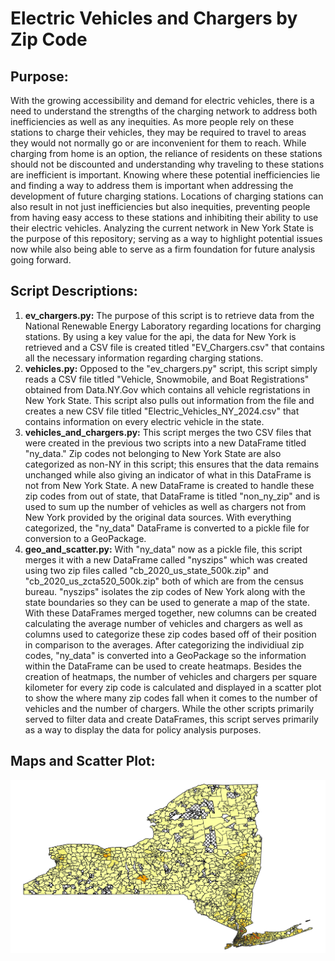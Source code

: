 # Electric Vehicles and Chargers by Zip Code

## Purpose:
With the growing accessibility and demand for electric vehicles, there is a need to understand the strengths of the charging network to address both inefficiencies as well as any inequities. As more people rely on these  stations to charge their vehicles, they may be required to travel to areas they would not normally go or are inconvenient for them to reach. While charging from home is an option, the reliance of residents on these stations should not be discounted and understanding why traveling to these stations are inefficient is important. Knowing where these potential inefficiencies lie and finding a way to address them is important when addressing the development of future charging stations. Locations of charging stations can also result in not just inefficiencies but also inequities, preventing people from having easy access to these stations and inhibiting their ability to use their electric vehicles. Analyzing the current network in New York State is the purpose of this repository; serving as a way to highlight potential issues now while also being able to serve as a firm foundation for future analysis going forward. 

## Script Descriptions:

1. **ev_chargers.py:** The purpose of this script is to retrieve data from the National Renewable Energy Laboratory regarding locations for charging stations. By using a key value for the api, the data for New York is retrieved and a CSV file is created titled "EV_Chargers.csv" that contains all the necessary information regarding charging stations.
2. **vehicles.py:** Opposed to the "ev_chargers.py" script, this script simply reads a CSV file titled "Vehicle, Snowmobile, and Boat Registrations" obtained from Data.NY.Gov which contains all vehicle regristations in New York State. This script also pulls out information from the file and creates a new CSV file titled "Electric_Vehicles_NY_2024.csv" that contains information on every electric vehicle in the state. 
3. **vehicles_and_chargers.py:** This script merges the two CSV files that were created in the previous two scripts into a new DataFrame titled "ny_data." Zip codes not belonging to New York State are also categorized as non-NY in this script; this ensures that the data remains unchanged while also giving an indicator of what in this DataFrame is not from New York State. A new DataFrame is created to handle these zip codes from out of state, that DataFrame is titled "non_ny_zip" and is used to sum up the number of vehicles as well as chargers not from New York provided by the original data sources. With everything categorized, the "ny_data" DataFrame is converted to a pickle file for conversion to a GeoPackage. 
4. **geo_and_scatter.py:** With "ny_data" now as a pickle file, this script merges it with a new DataFrame called "nyszips" which was created using two zip files called "cb_2020_us_state_500k.zip" and "cb_2020_us_zcta520_500k.zip" both of which are from the census bureau. "nyszips" isolates the zip codes of New York along with the state boundaries so they can be used to generate a map of the state. With these DataFrames merged together, new columns can be created calculating the average number of vehicles and chargers as well as columns used to categorize these zip codes based off of their position in comparison to the averages. After categorizing the individiual zip codes, "ny_data" is converted into a GeoPackage so the information within the DataFrame can be used to create heatmaps. Besides the creation of heatmaps, the number of vehicles and chargers per square kilometer for every zip code is calculated and displayed in a scatter plot to show the where many zip codes fall when it comes to the number of vehicles and the number of chargers. While the other scripts primarily served to filter data and create DataFrames, this script serves primarily as a way to display the data for policy analysis purposes. 

## Maps and Scatter Plot: 
![num_vehicles](num_vehicles.png)

